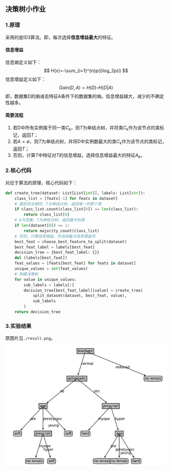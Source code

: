 ## 决策树小作业

### 1.原理

采用的是ID3算法。即，每次选择**信息增益最大**的特征。

#### 信息增益

信息熵定义如下：
$$
H(x)=-\sum_{i=1}^{n}p(i)log_2p(i)
$$
信息增益定义如下：
$$
Gain(D,A) = H(D) – H(D|A)
$$
即，数据集D的熵减去特征A条件下的数据集的熵。信息增益越大，减少的不确定性越多。

#### 简要流程

1. 若D中所有实例属于同一类$C_k$，则$T$为单结点树，并将类$C_k$作为该节点的类标记，返回$T$；
2. 若$A=\emptyset$，则$T$为单结点树，并将D中实例数最大的类$C_k$作为该节点的类标记，返回$T$；
3. 否则，计算$T$中特征对$T$的信息增益，选择信息增益最大的特征$A_k$。

### 2.核心代码

对应于算法的原理，核心代码如下：

```python
def create_tree(dataset: List[List[int]], labels: List[str]):
    class_list = [feats[-1] for feats in dataset]
    # 类别完全相同，T为单结点树，返回唯一的那个类
    if class_list.count(class_list[0]) == len(class_list):
        return class_list[0]
    # A为空集，T为单结点树，返回最大的类
    if len(dataset[0]) == 1:
        return majority_count(class_list)
    # 否则，计算信息增益，并选择最大信息增益项
    best_feat = choose_best_feature_to_split(dataset)
    best_feat_label = labels[best_feat]
    decision_tree = {best_feat_label: {}}
    del (labels[best_feat])
    feat_values = [feats[best_feat] for feats in dataset]
    unique_values = set(feat_values)
    # 构建决策树
    for value in unique_values:
        sub_labels = labels[:]
        decision_tree[best_feat_label][value] = create_tree(
            split_dataset(dataset, best_feat, value),
            sub_labels
        )
    return decision_tree
```

### 3.实验结果

原图片见`./result.png`。

![](./result.png)
